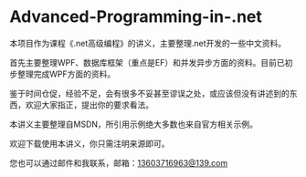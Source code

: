 # Advanced-Programming-in-.net
本项目作为课程《.net高级编程》的讲义，主要整理.net开发的一些中文资料。

首先主要整理WPF、数据库框架（重点是EF）和并发异步方面的资料。目前已初步整理完成WPF方面的资料。

鉴于时间仓促，经验不足，会有很多不妥甚至谬误之处，或应该但没有讲述到的东西，欢迎大家指正，提出你的要求看法。

本讲义主要整理自MSDN，所引用示例绝大多数也来自官方相关示例。

欢迎下载使用本讲义，你只需注明来源即可。

您也可以通过邮件和我联系，邮箱：13603716963@139.com
